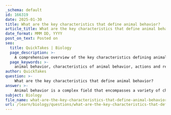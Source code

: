 ```yaml
---
_schema: default
id: 166319
date: 2025-01-30
title: What are the key characteristics that define animal behavior?
article_title: What are the key characteristics that define animal behavior?
date_format: MMM DD, YYYY
post_on_text: Posted on
seo:
  title: QuickTakes | Biology
  page_description: >-
    A comprehensive overview of the key characteristics defining animal behavior, focusing on factors that influence actions and reactions, adaptability, learning, and the interplay between genetic and environmental components.
  page_keywords: >-
    animal behavior, characteristics of animal behavior, actions and reactions, genetic factors, environmental influences, social factors, flexibility, adaptability, phenotypic expression, heritability, learning, adaptive responses, proximate causes, ultimate causes, Tinbergen's questions, physiological mechanisms, social interactions
author: QuickTakes
question: >-
    What are the key characteristics that define animal behavior?
answer: >-
    Animal behavior is a complex field that encompasses a variety of characteristics and influences. Here are the key characteristics that define animal behavior based on the gathered information:\n\n1. **Actions and Reactions**: Animal behavior refers to the actions and reactions of animals in response to stimuli from their environment. This includes how they interact with other organisms and their surroundings.\n\n2. **Influence of Factors**: Behavior is influenced by a combination of genetic, environmental, and social factors. These influences can shape how animals respond to various situations, including resource availability and social dynamics.\n\n3. **Flexibility and Adaptability**: Behaviors are not fixed; they are flexible and can adapt to different situations. This adaptability is crucial for survival and reproduction, allowing animals to respond effectively to changing environments.\n\n4. **Phenotypic Expression**: Behavior is considered a phenotype, meaning it is a measurable characteristic of an organism that can be influenced by both genetic and environmental factors.\n\n5. **Heritability and Learning**: Behaviors can be heritable, meaning they can be passed down through generations, but they can also be learned through individual experiences or cultural transmission within social groups.\n\n6. **Adaptive Responses**: Many behaviors serve as adaptive responses to environmental challenges, enhancing an animal's chances of survival and reproduction. This is closely tied to the principles of natural selection, where behaviors that improve fitness are more likely to be passed on.\n\n7. **Proximate and Ultimate Causes**: Understanding animal behavior involves examining both proximate causes (immediate physiological and environmental triggers) and ultimate causes (evolutionary significance and adaptive value).\n\n8. **Frameworks for Study**: Tinbergen’s four questions provide a framework for analyzing behavior, focusing on mechanism, development, function, and evolution. This helps researchers understand the complexity of behaviors in different contexts.\n\n9. **Physiological Mechanisms**: The physiological basis of behavior, including neurobiological and hormonal changes, plays a significant role in how behaviors are expressed and modified.\n\n10. **Social Interactions**: Social structures and interactions among individuals can significantly influence behavior, including mating strategies, foraging, and group dynamics.\n\nIn summary, animal behavior is characterized by its complexity, adaptability, and the interplay of genetic, environmental, and social factors. Understanding these characteristics is essential for studying how behaviors evolve and function in various ecological contexts.
subject: Biology
file_name: what-are-the-key-characteristics-that-define-animal-behavior.md
url: /learn/biology/questions/what-are-the-key-characteristics-that-define-animal-behavior
---
```


&nbsp;